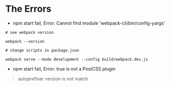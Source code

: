 # The Errors

- npm start fail, Error: Cannot find module 'webpack-cli/bin/config-yargs'

```
# see webpack version

webpack --version

# change scripts in package.json

webpack serve --mode development --config build/webpack.dev.js
```

- npm start fail,  Error: true is not a PostCSS plugin

> autoprefixer version is not match

